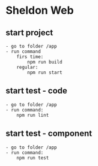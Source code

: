 # Sheldon Web

## start project
    - go to folder /app
    - run command
        firs time:
            npm run build
        regular:
            npm run start
## start test - code
    - go to folder /app
    - run command:
        npm run lint
## start test - component
    - go to folder /app
    - run command:
        npm run test
